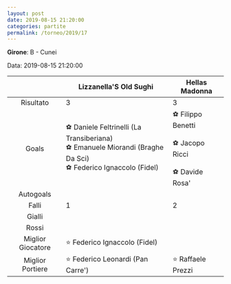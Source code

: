 ```yaml
---
layout: post
date: 2019-08-15 21:20:00
categories: partite
permalink: /torneo/2019/17
---
```

**Girone**: B - Cunei

Data: 2019-08-15 21:20:00

| | Lizzanella'S Old Sughi | Hellas Madonna |
|:-----:|-----|-----|
Risultato|3|3
Goals|⚽ Daniele Feltrinelli (La Transiberiana)<br/>⚽ Emanuele Miorandi (Braghe Da Sci)<br/>⚽ Federico Ignaccolo (Fidel)|⚽ Filippo Benetti<br/><br/>⚽ Jacopo Ricci<br/><br/>⚽ Davide Rosa'<br/>
Autogoals||
Falli|1|2
Gialli||
Rossi||
Miglior Giocatore|⭐ Federico Ignaccolo (Fidel)<br/>|
Miglior Portiere|⭐ Federico Leonardi (Pan Carre')<br/>|⭐ Raffaele Prezzi<br/>